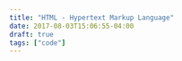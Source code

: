 ```yaml
---
title: "HTML - Hypertext Markup Language"
date: 2017-08-03T15:06:55-04:00
draft: true
tags: ["code"]
---
```


